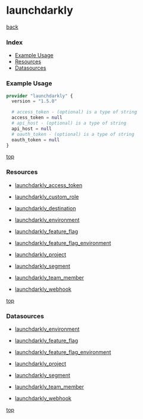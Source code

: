 # launchdarkly

[back](../)

### Index

- [Example Usage](#example-usage)
- [Resources](#resources)
- [Datasources](#datasources)

### Example Usage

```terraform
provider "launchdarkly" {
  version = "1.5.0"

  # access_token - (optional) is a type of string
  access_token = null
  # api_host - (optional) is a type of string
  api_host = null
  # oauth_token - (optional) is a type of string
  oauth_token = null
}
```

[top](#index)

### Resources


- [launchdarkly_access_token](./r/launchdarkly_access_token.md)

- [launchdarkly_custom_role](./r/launchdarkly_custom_role.md)

- [launchdarkly_destination](./r/launchdarkly_destination.md)

- [launchdarkly_environment](./r/launchdarkly_environment.md)

- [launchdarkly_feature_flag](./r/launchdarkly_feature_flag.md)

- [launchdarkly_feature_flag_environment](./r/launchdarkly_feature_flag_environment.md)

- [launchdarkly_project](./r/launchdarkly_project.md)

- [launchdarkly_segment](./r/launchdarkly_segment.md)

- [launchdarkly_team_member](./r/launchdarkly_team_member.md)

- [launchdarkly_webhook](./r/launchdarkly_webhook.md)


[top](#index)

### Datasources


- [launchdarkly_environment](./d/launchdarkly_environment.md)

- [launchdarkly_feature_flag](./d/launchdarkly_feature_flag.md)

- [launchdarkly_feature_flag_environment](./d/launchdarkly_feature_flag_environment.md)

- [launchdarkly_project](./d/launchdarkly_project.md)

- [launchdarkly_segment](./d/launchdarkly_segment.md)

- [launchdarkly_team_member](./d/launchdarkly_team_member.md)

- [launchdarkly_webhook](./d/launchdarkly_webhook.md)


[top](#index)